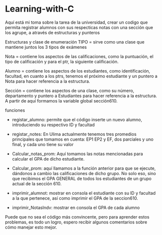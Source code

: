 # Learning-with-C
Aquí está mi toma sobre la tarea de la universidad, crear un codigo que permita registrar alumnos con sus respecticas notas con una sección que los agrupe, a através de estructuras y punteros

Estructuras y clase de enumeración
TIPO = sirve como una clase que mantiene juntos los 3 tipos de exámenes

Nota = contiene los aspectos de las calificaciones, como la puntuación, el tipo de calificación y para el ptr, la siguiente calificación.

Alumno = contiene los aspectos de los estudiantes, como identificación, facultad, en cuanto a los ptrs, tenemos el próximo estudiante y un puntero a Nota para hacer referencia a la estructura.

Sección = contiene los aspectos de una clase, como su número, departamento y puntero a Estudiantes para hacer referencia a la estructura. A partir de aquí formamos la variable global sección610.

funciones
- registar_alumno: permite que el código inserte un nuevo alumno, introduciendo su respectivo ID y facultad

- registar_notes: En Ulima actualmente tenemos tres promedios principales que tomamos en cuenta: EP1 EP2 y EF, dos parciales y uno final, y cada uno tiene su valor
 
- Calcular_notas_prom: Aquí tomamos las notas mencionadas para calcular el GPA de dicho estudiante.

- Calcular_prom: aquí llamamos a la función anterior para que se ejecute, dándonos a cambio las calificaciones de dicho grupo.
  No solo eso, sino que recibimos el GPA GENERAL de todos los estudiantes de un grupo actual de la sección 610.

- imprimir_alumnot: mostrar en consola el estudiante con su ID y facultad a la que pertenece, así como imprimir el GPA de la seccion610.

- imprimir_NotasIndv: mostrar en consola el GPA de cada alumno
  
Puede que no sea el código más convincente, pero para aprender estos problemas, es todo un logro, espero recibir algunos comentarios sobre cómo manejar esto mejor.

